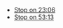 - [Stop on 23:06](https://youtu.be/fN25fMQZ2v0?list=PLzrBR8pm4I959t9PsuYBlvRkb54ZG4vTq&t=1386)
- [Stop on 53:13](https://youtu.be/fN25fMQZ2v0?list=PLzrBR8pm4I959t9PsuYBlvRkb54ZG4vTq&t=3193)
